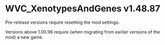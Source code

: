 # WVC_XenotypesAndGenes v1.48.87
 
Pre-release versions require resetting the mod settings.

Versions above 1.00.96 require (when migrating from earlier versions of the mod) a new game.